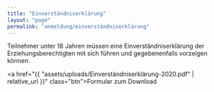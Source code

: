 ```yaml
---
title: "Einverständniserklärung"
layout: "page"
permalink: "anmeldung/einverständniserklärung"
---
```


Teilnehmer unter 18 Jahren müssen eine Einverständniserklärung der Erziehungsberechtigten 
mit sich führen und gegebenenfalls vorzeigen können.

<a href="{{ "assets/uploads/Einverständniserklärung-2020.pdf" | relative_url }}" class="btn">Formular zum Download</a>

